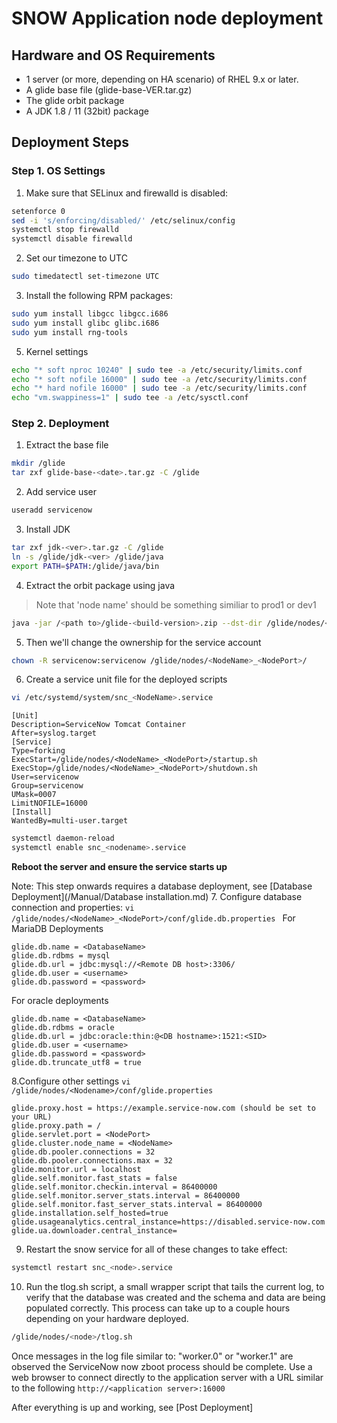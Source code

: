 # SNOW Application node deployment #

## Hardware and OS Requirements ##

* 1 server (or more, depending on HA scenario) of RHEL 9.x or later.
* A glide base file (glide-base-VER.tar.gz)
* The glide orbit package
* A JDK 1.8 / 11 (32bit) package

## Deployment Steps ##

### Step 1. OS Settings ###

1. Make sure that SELinux and firewalld is disabled:
```sh
setenforce 0
sed -i 's/enforcing/disabled/' /etc/selinux/config
systemctl stop firewalld
systemctl disable firewalld
```
2. Set our timezone to UTC
```sh
sudo timedatectl set-timezone UTC
```
3. Install the following RPM packages:
```sh
sudo yum install libgcc libgcc.i686
sudo yum install glibc glibc.i686
sudo yum install rng-tools
```
5. Kernel settings 
```sh
echo "* soft nproc 10240" | sudo tee -a /etc/security/limits.conf
echo "* soft nofile 16000" | sudo tee -a /etc/security/limits.conf
echo "* hard nofile 16000" | sudo tee -a /etc/security/limits.conf
echo "vm.swappiness=1" | sudo tee -a /etc/sysctl.conf
```

### Step 2. Deployment ###
1. Extract the base file
```sh
mkdir /glide
tar zxf glide-base-<date>.tar.gz -C /glide
```
2. Add service user
```sh
useradd servicenow
```
3. Install JDK
```sh
tar zxf jdk-<ver>.tar.gz -C /glide
ln -s /glide/jdk-<ver> /glide/java
export PATH=$PATH:/glide/java/bin
```
4. Extract the orbit package using java
> Note that 'node name' should be something similiar to prod1 or dev1
```sh
java -jar /<path to>/glide-<build-version>.zip --dst-dir /glide/nodes/<node-name>_16000 install -n <node-name> -p 16000
```
5. Then we'll change the ownership for the service account
```sh
chown -R servicenow:servicenow /glide/nodes/<NodeName>_<NodePort>/
```
6. Create a service unit file for the deployed scripts
```sh
vi /etc/systemd/system/snc_<NodeName>.service
```
```
[Unit]
Description=ServiceNow Tomcat Container
After=syslog.target
[Service]
Type=forking
ExecStart=/glide/nodes/<NodeName>_<NodePort>/startup.sh
ExecStop=/glide/nodes/<NodeName>_<NodePort>/shutdown.sh
User=servicenow
Group=servicenow
UMask=0007
LimitNOFILE=16000
[Install]
WantedBy=multi-user.target
```
```sh
systemctl daemon-reload
systemctl enable snc_<nodename>.service
```
**Reboot the server and ensure the service starts up**

Note: This step onwards requires a database deployment, see [Database Deployment](/Manual/Database installation.md)
7. Configure database connection and properties:
 ```vi /glide/nodes/<NodeName>_<NodePort>/conf/glide.db.properties ```
 For MariaDB Deployments
 ```
glide.db.name = <DatabaseName>
glide.db.rdbms = mysql
glide.db.url = jdbc:mysql://<Remote DB host>:3306/
glide.db.user = <username>
glide.db.password = <password>
```
For oracle deployments
```
glide.db.name = <DatabaseName>
glide.db.rdbms = oracle
glide.db.url = jdbc:oracle:thin:@<DB hostname>:1521:<SID>
glide.db.user = <username>
glide.db.password = <password>
glide.db.truncate_utf8 = true
```
8.Configure other settings
```vi /glide/nodes/<Nodename>/conf/glide.properties```
```
glide.proxy.host = https://example.service-now.com (should be set to your URL)
glide.proxy.path = /
glide.servlet.port = <NodePort>
glide.cluster.node_name = <NodeName>
glide.db.pooler.connections = 32
glide.db.pooler.connections.max = 32
glide.monitor.url = localhost
glide.self.monitor.fast_stats = false
glide.self.monitor.checkin.interval = 86400000
glide.self.monitor.server_stats.interval = 86400000
glide.self.monitor.fast_server_stats.interval = 86400000
glide.installation.self_hosted=true
glide.usageanalytics.central_instance=https://disabled.service-now.com
glide.ua.downloader.central_instance=
```
9. Restart the snow service for all of these changes to take effect:
```sh
systemctl restart snc_<node>.service
```
10. Run the tlog.sh script, a small wrapper script that tails the current log, to verify that the database was created
and the schema and data are being populated correctly. This process can take up to a couple hours depending
on your hardware deployed.
```sh
/glide/nodes/<node>/tlog.sh
```
Once messages in the log file similar to: "worker.0" or "worker.1" are observed the ServiceNow now
zboot process should be complete. Use a web browser to connect directly to the application server with a URL
similar to the following ```http://<application server>:16000```

After everything is up and working, see [Post Deployment]
